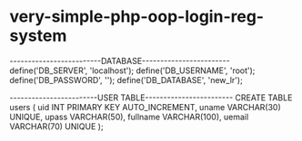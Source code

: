 # very-simple-php-oop-login-reg-system

-------------------------DATABASE------------------------
define('DB_SERVER', 'localhost');
define('DB_USERNAME', 'root');
define('DB_PASSWORD', '');
define('DB_DATABASE', 'new_lr');



------------------------USER TABLE------------------------
CREATE TABLE users
(
uid INT PRIMARY KEY AUTO_INCREMENT,
uname VARCHAR(30) UNIQUE,
upass VARCHAR(50),
fullname VARCHAR(100),
uemail VARCHAR(70) UNIQUE
);
